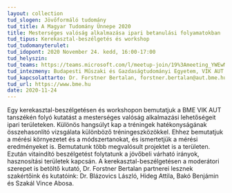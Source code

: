 ```yaml
---
layout: collection
tud_slogen: Jövőformáló tudomány
tud_title: A Magyar Tudomány Ünnepe 2020
title: Mesterséges valóság alkalmazása ipari betanulási folyamatokban
tud_tipus: Kerekasztal-beszélgetés és workshop
tud_tudomanyterulet:
tud_idopont: 2020 November 24. kedd, 16:00-17:00
tud_helyszin:
tud_teams: https://teams.microsoft.com/l/meetup-join/19%3Ameeting_YWEwMTQwMTctYTU4NS00ZjMwLTllNDktNTY3OWQ5ODQzNzdh@thread.v2/0?context={"Tid"%3A"6a3548ab-7570-4271-91a8-58da00697029"%2C"Oid"%3A"a54a4c1d-95b4-4cbe-8398-5316fd7897d1"}
tud_intezmeny: Budapesti Műszaki és Gazdaságtudományi Egyetem, VIK AUT
tud_kapcsolattarto: Dr. Forstner Bertalan, forstner.bertalan@aut.bme.hu, 06 1 463 1668
tud_url: https://www.bme.hu
date: 2020-11-24
---
```

Egy kerekasztal-beszélgetésen és workshopon bemutatjuk a BME VIK AUT tanszékén folyó kutatást a mesterséges valóság alkalmazási lehetőségeit ipari területeken. Különös hangsúlyt kap a tréningek hatékonyságának összehasonlító vizsgálata különböző tréningeszközökkel. Ehhez bemutatjuk a mérési környezetet és a módszertanokat, és ismertetjük a mérési eredményeket is. Bemutatunk több megvalósult projektet is a területen. 
Ezután vitaindító beszélgetést folytatunk a jövőbeli várható irányok, hasznosítási területek kapcsán. A kerekasztal-beszélgetésen a moderátori szerepet is betöltő kutató, Dr. Forstner Bertalan partnerei lesznek szakértőink és kutatóink: Dr. Blázovics László, Hideg Attila, Bakó Benjámin és Szakál Vince Abosa.

